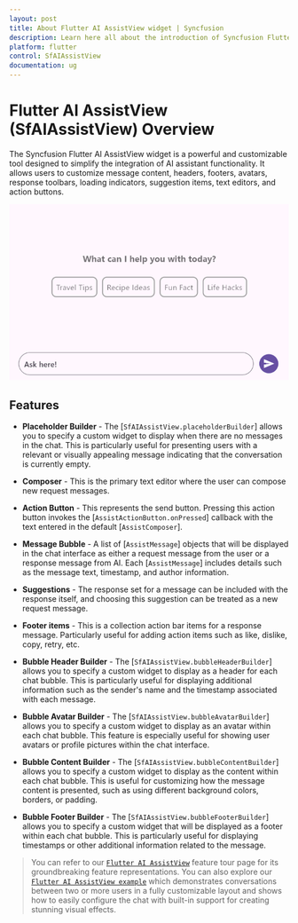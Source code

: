 ```yaml
---
layout: post
title: About Flutter AI AssistView widget | Syncfusion 
description: Learn here all about the introduction of Syncfusion Flutter AI AssistView (SfAIAssistView) widget, its features, and more.
platform: flutter
control: SfAIAssistView
documentation: ug
---
```


# Flutter AI AssistView (SfAIAssistView) Overview

The Syncfusion Flutter AI AssistView widget is a powerful and customizable tool designed to simplify the integration of AI assistant functionality. It allows users to customize message content, headers, footers, avatars, response toolbars, loading indicators, suggestion items, text editors, and action buttons.

![AI AssistView overview](images/overview/assist-overview.gif)

## Features

* **Placeholder Builder** - The [`SfAIAssistView.placeholderBuilder`] allows you to specify a custom widget to display when there are no messages in the chat. This is particularly useful for presenting users with a relevant or visually appealing message indicating that the conversation is currently empty.

* **Composer** - This is the primary text editor where the user can compose new request messages.

* **Action Button** - This represents the send button. Pressing this action button invokes the [`AssistActionButton.onPressed`] callback with the text entered in the default [`AssistComposer`].

* **Message Bubble** -  A list of [`AssistMessage`] objects that will be displayed in the chat interface as either a request message from the user or a response message from AI. Each [`AssistMessage`] includes details such as the message text, timestamp, and author information.

* **Suggestions** - The response set for a message can be included with the response itself, and choosing this suggestion can be treated as a new request message.

* **Footer items** - This is a collection action bar items for a response message. Particularly useful for adding action items such as like, dislike, copy, retry, etc.

* **Bubble Header Builder** - The [`SfAIAssistView.bubbleHeaderBuilder`] allows you to specify a custom widget to display as a header for each chat bubble. This is particularly useful for displaying additional information such as the sender's name and the timestamp associated with each message.

* **Bubble Avatar Builder** - The [`SfAIAssistView.bubbleAvatarBuilder`] allows you to specify a custom widget to display as an avatar within each chat bubble. This feature is especially useful for showing user avatars or profile pictures within the chat interface.

* **Bubble Content Builder** - The [`SfAIAssistView.bubbleContentBuilder`] allows you to specify a custom widget to display as the content within each chat bubble. This is useful for customizing how the message content is presented, such as using different background colors, borders, or padding.

* **Bubble Footer Builder** - The [`SfAIAssistView.bubbleFooterBuilder`] allows you to specify a custom widget that will be displayed as a footer within each chat bubble. This is particularly useful for displaying timestamps or other additional information related to the message.

>You can refer to our [`Flutter AI AssistView`](https://www.syncfusion.com/flutter-widgets/flutter-chat) feature tour page for its groundbreaking feature representations. You can also explore our [`Flutter AI AssistView example`](https://flutter.syncfusion.com/#/chat/getting-started) which demonstrates conversations between two or more users in a fully customizable layout and shows how to easily configure the chat with built-in support for creating stunning visual effects.
